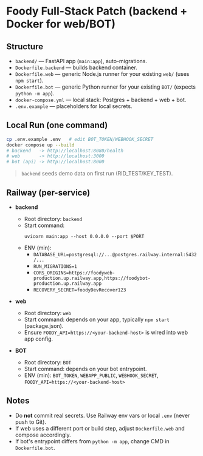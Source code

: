 # Foody Full-Stack Patch (backend + Docker for web/BOT)

## Structure
- `backend/` — FastAPI app (`main:app`), auto-migrations.
- `Dockerfile.backend` — builds backend container.
- `Dockerfile.web` — generic Node.js runner for your existing `web/` (uses `npm start`).
- `Dockerfile.bot` — generic Python runner for your existing `BOT/` (expects `python -m app`).
- `docker-compose.yml` — local stack: Postgres + backend + web + bot.
- `.env.example` — placeholders for local secrets.

## Local Run (one command)
```bash
cp .env.example .env   # edit BOT_TOKEN/WEBHOOK_SECRET
docker compose up --build
# backend   -> http://localhost:8080/health
# web       -> http://localhost:3000
# bot (api) -> http://localhost:8000
```

> `backend` seeds demo data on first run (RID_TEST/KEY_TEST).

## Railway (per-service)
- **backend**
  - Root directory: `backend`
  - Start command:
    ```
    uvicorn main:app --host 0.0.0.0 --port $PORT
    ```
  - ENV (min):
    - `DATABASE_URL=postgresql://...@postgres.railway.internal:5432/...`
    - `RUN_MIGRATIONS=1`
    - `CORS_ORIGINS=https://foodyweb-production.up.railway.app,https://foodybot-production.up.railway.app`
    - `RECOVERY_SECRET=foodyDevRecover123`

- **web**
  - Root directory: `web`
  - Start command: depends on your app, typically `npm start` (package.json).
  - Ensure `FOODY_API=https://<your-backend-host>` is wired into web app config.

- **BOT**
  - Root directory: `BOT`
  - Start command: depends on your bot entrypoint.
  - ENV (min): `BOT_TOKEN`, `WEBAPP_PUBLIC`, `WEBHOOK_SECRET`, `FOODY_API=https://<your-backend-host>`

## Notes
- Do **not** commit real secrets. Use Railway env vars or local `.env` (never push to Git).
- If web uses a different port or build step, adjust `Dockerfile.web` and compose accordingly.
- If bot's entrypoint differs from `python -m app`, change CMD in `Dockerfile.bot`.
